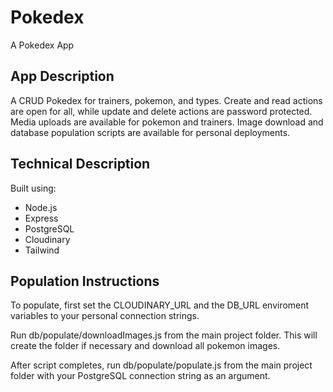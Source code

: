 # Pokedex

A Pokedex App

## App Description

A CRUD Pokedex for trainers, pokemon, and types. Create and read actions are open for all, while update and delete actions are password protected. Media uploads are available for pokemon and trainers. Image download and database population scripts are available for personal deployments.

## Technical Description

Built using:

- Node.js
- Express
- PostgreSQL
- Cloudinary
- Tailwind

## Population Instructions

To populate, first set the CLOUDINARY_URL and the DB_URL enviroment variables to your personal connection strings.

Run db/populate/downloadImages.js from the main project folder. This will create the folder if necessary and download all pokemon images.

After script completes, run db/populate/populate.js from the main project folder with your PostgreSQL connection string as an argument.
